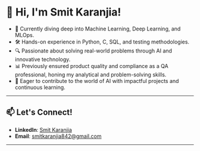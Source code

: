 # 👋 Hi, I'm Smit Karanjia!

- 🌱 Currently diving deep into Machine Learning, Deep Learning, and MLOps.
- 🛠️ Hands-on experience in Python, C, SQL, and testing methodologies.
- 🔍 Passionate about solving real-world problems through AI and innovative technology.
- 📊 Previously ensured product quality and compliance as a QA professional, honing my analytical and problem-solving skills.
- 🎯 Eager to contribute to the world of AI with impactful projects and continuous learning.
---

## 📫 Let's Connect!
- **LinkedIn**: [Smit Karanjia](https://www.linkedin.com/in/smit-karanjia08)  
- **Email**: [smitkaranjia842@gmail.com](mailto:smitkaranjia842@gmail.com)  

---
